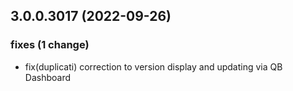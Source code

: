 ## 3.0.0.3017 (2022-09-26)

### fixes (1 change)

- fix(duplicati) correction to version display and updating via QB Dashboard
